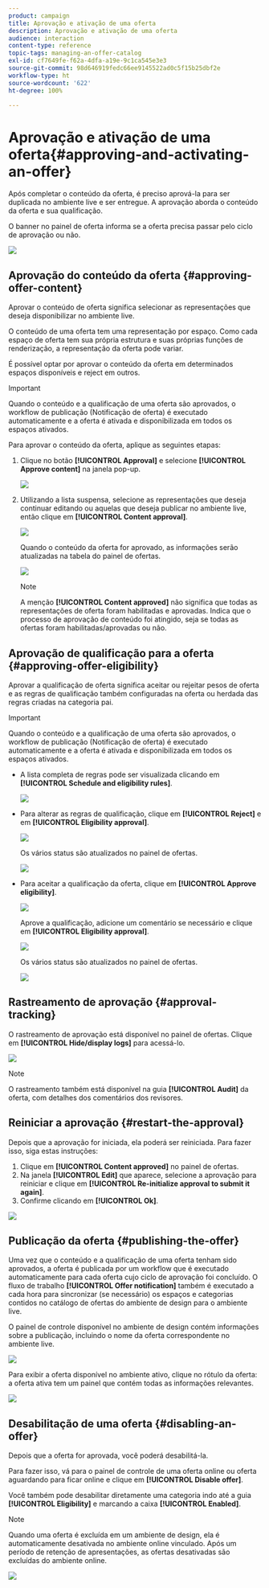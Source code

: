 ```yaml
---
product: campaign
title: Aprovação e ativação de uma oferta
description: Aprovação e ativação de uma oferta
audience: interaction
content-type: reference
topic-tags: managing-an-offer-catalog
exl-id: cf7649fe-f62a-4dfa-a19e-9c1ca545e3e3
source-git-commit: 98d646919fedc66ee9145522ad0c5f15b25dbf2e
workflow-type: ht
source-wordcount: '622'
ht-degree: 100%

---
```


# Aprovação e ativação de uma oferta{#approving-and-activating-an-offer}

Após completar o conteúdo da oferta, é preciso aprová-la para ser duplicada no ambiente live e ser entregue. A aprovação aborda o conteúdo da oferta e sua qualificação.

O banner no painel de oferta informa se a oferta precisa passar pelo ciclo de aprovação ou não.

![](assets/offer_validate_001.png)

## Aprovação do conteúdo da oferta {#approving-offer-content}

Aprovar o conteúdo de oferta significa selecionar as representações que deseja disponibilizar no ambiente live.

O conteúdo de uma oferta tem uma representação por espaço. Como cada espaço de oferta tem sua própria estrutura e suas próprias funções de renderização, a representação da oferta pode variar.

É possível optar por aprovar o conteúdo da oferta em determinados espaços disponíveis e reject em outros.

>[!IMPORTANT]
>
>Quando o conteúdo e a qualificação de uma oferta são aprovados, o workflow de publicação (Notificação de oferta) é executado automaticamente e a oferta é ativada e disponibilizada em todos os espaços ativados.

Para aprovar o conteúdo da oferta, aplique as seguintes etapas:

1. Clique no botão **[!UICONTROL Approval]** e selecione **[!UICONTROL Approve content]** na janela pop-up.

   ![](assets/offer_validate_002.png)

1. Utilizando a lista suspensa, selecione as representações que deseja continuar editando ou aquelas que deseja publicar no ambiente live, então clique em **[!UICONTROL Content approval]**.

   ![](assets/offer_validate_003.png)

   Quando o conteúdo da oferta for aprovado, as informações serão atualizadas na tabela do painel de ofertas.

   ![](assets/offer_validate_004.png)

   >[!NOTE]
   >
   >A menção **[!UICONTROL Content approved]** não significa que todas as representações de oferta foram habilitadas e aprovadas. Indica que o processo de aprovação de conteúdo foi atingido, seja se todas as ofertas foram habilitadas/aprovadas ou não.

## Aprovação de qualificação para a oferta {#approving-offer-eligibility}

Aprovar a qualificação de oferta significa aceitar ou rejeitar pesos de oferta e as regras de qualificação também configuradas na oferta ou herdada das regras criadas na categoria pai.

>[!IMPORTANT]
>
>Quando o conteúdo e a qualificação de uma oferta são aprovados, o workflow de publicação (Notificação de oferta) é executado automaticamente e a oferta é ativada e disponibilizada em todos os espaços ativados.

* A lista completa de regras pode ser visualizada clicando em **[!UICONTROL Schedule and eligibility rules]**.

   ![](assets/offer_validate_005.png)

* Para alterar as regras de qualificação, clique em **[!UICONTROL Reject]** e em **[!UICONTROL Eligibility approval]**.

   ![](assets/offer_validate_007.png)

   Os vários status são atualizados no painel de ofertas.

   ![](assets/offer_validate_006.png)

* Para aceitar a qualificação da oferta, clique em **[!UICONTROL Approve eligibility]**.

   ![](assets/offer_validate_008.png)

   Aprove a qualificação, adicione um comentário se necessário e clique em **[!UICONTROL Eligibility approval]**.

   ![](assets/offer_validate_009.png)

   Os vários status são atualizados no painel de ofertas.

   ![](assets/offer_validate_010.png)

## Rastreamento de aprovação {#approval-tracking}

O rastreamento de aprovação está disponível no painel de ofertas. Clique em **[!UICONTROL Hide/display logs]** para acessá-lo.

![](assets/offer_validate_012.png)

>[!NOTE]
>
>O rastreamento também está disponível na guia **[!UICONTROL Audit]** da oferta, com detalhes dos comentários dos revisores.

## Reiniciar a aprovação {#restart-the-approval}

Depois que a aprovação for iniciada, ela poderá ser reiniciada. Para fazer isso, siga estas instruções:

1. Clique em **[!UICONTROL Content approved]** no painel de ofertas.
1. Na janela **[!UICONTROL Edit]** que aparece, selecione a aprovação para reiniciar e clique em **[!UICONTROL Re-initialize approval to submit it again]**.
1. Confirme clicando em **[!UICONTROL Ok]**.

![](assets/offer_validate_013.png)

## Publicação da oferta {#publishing-the-offer}

Uma vez que o conteúdo e a qualificação de uma oferta tenham sido aprovados, a oferta é publicada por um workflow que é executado automaticamente para cada oferta cujo ciclo de aprovação foi concluído. O fluxo de trabalho **[!UICONTROL Offer notification]** também é executado a cada hora para sincronizar (se necessário) os espaços e categorias contidos no catálogo de ofertas do ambiente de design para o ambiente live.

O painel de controle disponível no ambiente de design contém informações sobre a publicação, incluindo o nome da oferta correspondente no ambiente live.

![](assets/offer_golive_001.png)

Para exibir a oferta disponível no ambiente ativo, clique no rótulo da oferta: a oferta ativa tem um painel que contém todas as informações relevantes.

![](assets/offer_golive_002.png)

## Desabilitação de uma oferta {#disabling-an-offer}

Depois que a oferta for aprovada, você poderá desabilitá-la.

Para fazer isso, vá para o painel de controle de uma oferta online ou oferta aguardando para ficar online e clique em **[!UICONTROL Disable offer]**.

Você também pode desabilitar diretamente uma categoria indo até a guia **[!UICONTROL Eligibility]** e marcando a caixa **[!UICONTROL Enabled]**.

>[!NOTE]
>
>Quando uma oferta é excluída em um ambiente de design, ela é automaticamente desativada no ambiente online vinculado. Após um período de retenção de apresentações, as ofertas desativadas são excluídas do ambiente online.

![](assets/offer_preview_deactivate.png)
